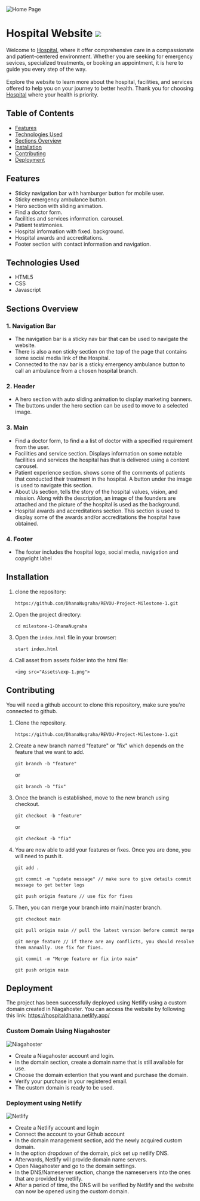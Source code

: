 ![Home Page](https://github.com/revou-fsse-oct24/milestone-1-DhanaNugraha/blob/main/readme-assets/siteHomePage.png)
# Hospital Website <img src="https://github.com/revou-fsse-oct24/milestone-1-DhanaNugraha/blob/main/readme-assets/title-logo.gif" width="42">
Welcome to [Hospital](https://hospitaldhana.netlify.app/), where it offer comprehensive care in a compassionate and patient-centered environment. Whether you are seeking for emergency sevices, specialized treatments, or booking an appointment, it is here to guide you every step of the way.
<br><br>
Explore the website to learn more about the hospital, facilities, and services offered to help you on your journey to better health. Thank you for choosing [Hospital](https://hospitaldhana.netlify.app/) where your health is priority.


## Table of Contents
- [Features](#features)
- [Technologies Used](#technologies-used)
- [Sections Overview](#sections-overview)
- [Installation](#installation)
- [Contributing](#contributing)
- [Deployment](#deployment)


## Features
- Sticky navigation bar with hamburger button for mobile user.
- Sticky emergency ambulance button.
- Hero section with sliding animation.
- Find a doctor form.
- facilities and services information. carousel.
- Patient testimonies. 
- Hospital information with fixed.  background.
- Hospital awards and accreditations.
- Footer section with contact information and navigation.


## Technologies Used
- HTML5
- CSS
- Javascript


## Sections Overview
### 1. Navigation Bar
- The navigation bar is a sticky nav bar that can be used to navigate the website. 
- There is also a non sticky section on the top of the page that contains some social media link of the Hospital.
-  Connected to the nav bar is a sticky emergency ambulance button to call an ambulance from a chosen hospital branch.


### 2. Header
- A hero section with auto sliding animation to display marketing banners.
- The buttons under the hero section can be used to move to a selected image.
  
### 3. Main 
- Find a doctor form, to find a a list of doctor with a specified requirement from the user.
- Facilities and service section. Displays information on some notable facilities and services the hospital has that is delivered using a content carousel.
- Patient experience section. shows some of the comments of patients that conducted their treatment in the hospital. A button under the image is used to navigate this section.
- About Us section, tells the story of the hospital values, vision, and mission. Along with the description, an image of the founders are attached and the picture of the hospital is used as the background.
- Hospital awards and accreditations section. This section is used to display some of the awards and/or accreditations the hospital have obtained.

### 4. Footer
- The footer includes the hospital logo, social media, navigation and copyright label
  


## Installation
1. clone the repository:
    ```
    https://github.com/DhanaNugraha/REVOU-Project-Milestone-1.git
    ```
2. Open the project directory:
    ```
    cd milestone-1-DhanaNugraha
    ```
3. Open the `index.html` file in your browser:
    ```
    start index.html
    ```
4. Call asset from assets folder into the html file:
    ```
    <img src="Assets\exp-1.png">
    ```
     

## Contributing
You will need a github account to clone this repository, make sure you're connected to github.
1. Clone the repository.
    ```
    https://github.com/DhanaNugraha/REVOU-Project-Milestone-1.git
    ```
2. Create a new branch named "feature" or "fix" which depends on the feature that we want to add.
    ```
    git branch -b "feature"
    ```
    or <br>
    ```
    git branch -b "fix"
    ```

3. Once the branch is established, move to the new branch using checkout.
    ```
    git checkout -b "feature"
    ```
    or <br>
     ```
    git checkout -b "fix"
    ```

4. You are now able to add your features or fixes. Once you are done, you will need to push it.
    ```
    git add .
    ```
    ```
    git commit -m "update message" // make sure to give details commit message to get better logs
    ```
    ```
    git push origin feature // use fix for fixes
    ```
 5. Then, you can merge your branch into main/master branch.
    ```
    git checkout main
    ```
    ```
    git pull origin main // pull the latest version before commit merge
    ```
    ```
    git merge feature // if there are any conflicts, you should resolve them manually. Use fix for fixes.
    ```
    ```
    git commit -m "Merge feature or fix into main"
    ```
    ```
    git push origin main
    ```


## Deployment
The project has been successfully deployed using Netlify using a custom domain created in Niagahoster. You can access the website by following this link: https://hospitaldhana.netlify.app/

### Custom Domain Using Niagahoster
![Niagahoster](https://github.com/revou-fsse-oct24/milestone-1-DhanaNugraha/blob/main/readme-assets/Niagahoster.png)
- Create a Niagahoster account and login.
- In the domain section, create a domain name that is still available for use.
- Choose the domain extention that you want and purchase the domain.
- Verify your purchase in your registered email.
- The custom domain is ready to be used.

### Deployment using Netlify
![Netlify](https://github.com/revou-fsse-oct24/milestone-1-DhanaNugraha/blob/main/readme-assets/Netlify.png)
- Create a Netlify account and login
- Connect the account to your Github account
- In the domain management section, add the newly acquired custom domain.
- In the option dropdown of the domain, pick set up netlify DNS.
- Afterwards, Netlify will provide domain name servers.
- Open Niagahoster and go to the domain settings.
- In the DNS/Nameserver section, change the nameservers into the ones that are provided by netlify.
- After a period of time, the DNS will be verified by Netlify and the website can now be opened using the custom domain.

